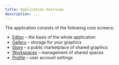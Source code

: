 ```yaml
---
title: Application Overview
description: ...
---
```


The application consists of the following core screens:

- [Editor](http://docs.tween.ly/user-guide/editor-overview/) – the basis of the whole application
- [Gallery](http://docs.tween.ly/user-guide/gallery-overview/) – storage for your graphics
- [Store](http://docs.tween.ly/user-guide/store-overview/) – a public marketplace of shared graphics
- [Workspaces](http://docs.tween.ly/user-guide/workspaces-overview/) – management of shared spaces
- [Profile](http://docs.tween.ly/user-guide/profile-overview/) – user account settings
